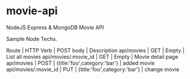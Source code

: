 # movie-api
NodeJS Express &amp; MongoDB Movie API


Sample Node Techs.

Route | HTTP Verb | POST body | Description
api/movies | GET | Empty | List all movies
api/movies/:movie_id | GET | Empty | Movie detail page
api/movies | POST | {title:'foo',category:'bar'} | added movie
api/movies/:movie_id | PUT | {title:'foo',category:'bar'}  | change movie